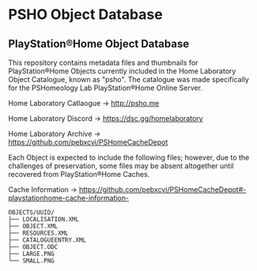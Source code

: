 # PSHO Object Database

## PlayStation®Home Object Database

This repository contains metadata files and thumbnails for PlayStation®Home Objects currently included in the Home Laboratory Object Catalogue, known as "psho". The catalogue was made specifically for the PSHomeology Lab PlayStation®Home Online Server.

Home Laboratory Catlaogue -> http://psho.me

Home Laboratory Discord -> https://dsc.gg/homelaboratory

Home Laboratory Archive -> https://github.com/pebxcvi/PSHomeCacheDepot

Each Object is expected to include the following files; however, due to the challenges of preservation, some files may be absent altogether until recovered from PlayStation®Home Caches.

Cache Information -> https://github.com/pebxcvi/PSHomeCacheDepot#-playstationhome-cache-information-

```
OBJECTS/UUID/   
├── LOCALISATION.XML
├── OBJECT.XML
├── RESOURCES.XML
├── CATALOGUEENTRY.XML
├── OBJECT.ODC
├── LARGE.PNG
└── SMALL.PNG
```

